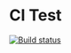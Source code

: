 # CI Test

[![Build status](https://ci.appveyor.com/api/projects/status/2kft8vg177ah8anu?svg=true)](https://ci.appveyor.com/project/cool-monsoon/ajs-homeworks-clear-functions)

